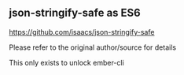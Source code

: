 ## json-stringify-safe as ES6

https://github.com/isaacs/json-stringify-safe

Please refer to the original author/source for details

This only exists to unlock ember-cli
